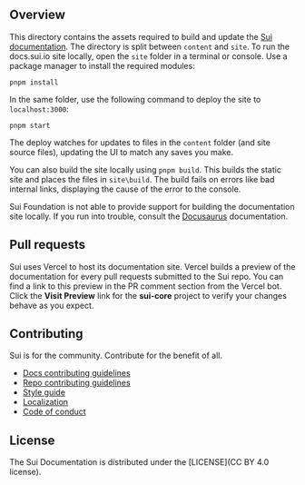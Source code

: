 ## Overview

This directory contains the assets required to build and update the [Sui documentation](https://docs.sui.io). The directory is split between `content` and `site`. To run the docs.sui.io site locally, open the `site` folder in a terminal or console. Use a package manager to install the required modules:

```shell
pnpm install
```

In the same folder, use the following command to deploy the site to `localhost:3000`:

```shell
pnpm start
```

The deploy watches for updates to files in the `content` folder (and site source files), updating the UI to match any saves you make. 

You can also build the site locally using `pnpm build`. This builds the static site and places the files in `site\build`. The build fails on errors like bad internal links, displaying the cause of the error to the console.

Sui Foundation is not able to provide support for building the documentation site locally. If you run into trouble, consult the [Docusaurus](https://docusaurus.io/) documentation.

## Pull requests

Sui uses Vercel to host its documentation site. Vercel builds a preview of the documentation for every pull requests submitted to the Sui repo. You can find a link to this preview in the PR comment section from the Vercel bot. Click the **Visit Preview** link for the **sui-core** project to verify your changes behave as you expect.  


## Contributing

Sui is for the community. Contribute for the benefit of all.

- [Docs contributing guidelines](https://docs.sui.io/references/contribute/contribution-process)
- [Repo contributing guidelines](https://docs.sui.io/contribute-to-sui-repos)
- [Style guide](https://docs.sui.io/style-guide)
- [Localization](https://docs.sui.io/localize-sui-docs)
- [Code of conduct](https://docs.sui.io/contribute/code-of-conduct)

## License

The Sui Documentation is distributed under the [LICENSE](CC BY 4.0 license).
